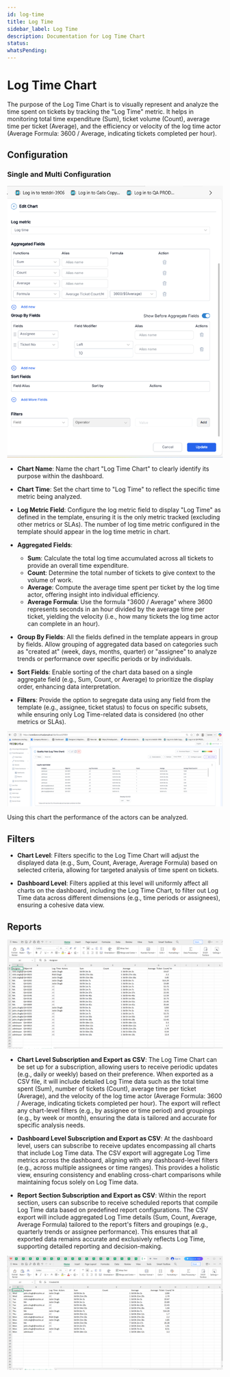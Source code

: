 ```yaml
---
id: log-time
title: Log Time
sidebar_label: Log Time
description: Documentation for Log Time Chart
status: 
whatsPending: 
---
```


# Log Time Chart

The purpose of the Log Time Chart is to visually represent and analyze the time spent on tickets by tracking the "Log Time" metric. It helps in monitoring total time expenditure (Sum), ticket volume (Count), average time per ticket (Average), and the efficiency or velocity of the log time actor (Average Formula: 3600 / Average, indicating tickets completed per hour).

## Configuration

### Single and Multi Configuration

![Log Time Chart Configuration](../../../static/img/Service%20Catalog/log1.png)

- **Chart Name**: Name the chart "Log Time Chart" to clearly identify its purpose within the dashboard.

- **Chart Time**: Set the chart time to "Log Time" to reflect the specific time metric being analyzed.

- **Log Metric Field**: Configure the log metric field to display "Log Time" as defined in the template, ensuring it is the only metric tracked (excluding other metrics or SLAs). The number of log time metric configured in the template should appear in the log time metric in chart.

- **Aggregated Fields**:
  - **Sum**: Calculate the total log time accumulated across all tickets to provide an overall time expenditure.
  - **Count**: Determine the total number of tickets to give context to the volume of work.
  - **Average**: Compute the average time spent per ticket by the log time actor, offering insight into individual efficiency.
  - **Average Formula**: Use the formula "3600 / Average" where 3600 represents seconds in an hour divided by the average time per ticket, yielding the velocity (i.e., how many tickets the log time actor can complete in an hour).

- **Group By Fields**: All the fields defined in the template appears in group by fields. Allow grouping of aggregated data based on categories such as "created at" (week, days, months, quarter) or "assignee" to analyze trends or performance over specific periods or by individuals.

- **Sort Fields**: Enable sorting of the chart data based on a single aggregate field (e.g., Sum, Count, or Average) to prioritize the display order, enhancing data interpretation.

- **Filters**: Provide the option to segregate data using any field from the template (e.g., assignee, ticket status) to focus on specific subsets, while ensuring only Log Time-related data is considered (no other metrics or SLAs).

![Log Time Chart Performance Analysis](../../../static/img/Service%20Catalog/log2.png)

Using this chart the performance of the actors can be analyzed.

## Filters

- **Chart Level**: Filters specific to the Log Time Chart will adjust the displayed data (e.g., Sum, Count, Average, Average Formula) based on selected criteria, allowing for targeted analysis of time spent on tickets.

- **Dashboard Level**: Filters applied at this level will uniformly affect all charts on the dashboard, including the Log Time Chart, to filter out Log Time data across different dimensions (e.g., time periods or assignees), ensuring a cohesive data view.

## Reports

![Log Time Chart Reports 1](../../../static/img/Service%20Catalog/log3.png)


  

- **Chart Level Subscription and Export as CSV**: The Log Time Chart can be set up for a subscription, allowing users to receive periodic updates (e.g., daily or weekly) based on their preference. When exported as a CSV file, it will include detailed Log Time data such as the total time spent (Sum), number of tickets (Count), average time per ticket (Average), and the velocity of the log time actor (Average Formula: 3600 / Average, indicating tickets completed per hour). The export will reflect any chart-level filters (e.g., by assignee or time period) and groupings (e.g., by week or month), ensuring the data is tailored and accurate for specific analysis needs.

- **Dashboard Level Subscription and Export as CSV**: At the dashboard level, users can subscribe to receive updates encompassing all charts that include Log Time data. The CSV export will aggregate Log Time metrics across the dashboard, aligning with any dashboard-level filters (e.g., across multiple assignees or time ranges). This provides a holistic view, ensuring consistency and enabling cross-chart comparisons while maintaining focus solely on Log Time data.

- **Report Section Subscription and Export as CSV**: Within the report section, users can subscribe to receive scheduled reports that compile Log Time data based on predefined report configurations. The CSV export will include aggregated Log Time details (Sum, Count, Average, Average Formula) tailored to the report's filters and groupings (e.g., quarterly trends or assignee performance). This ensures that all exported data remains accurate and exclusively reflects Log Time, supporting detailed reporting and decision-making.


![Log Time Chart Reports 2](../../../static/img/Service%20Catalog/log4.png) 